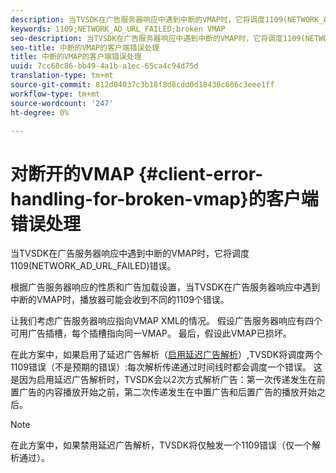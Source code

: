 ```yaml
---
description: 当TVSDK在广告服务器响应中遇到中断的VMAP时，它将调度1109(NETWORK_AD_URL_FAILED)错误。
keywords: 1109;NETWORK_AD_URL_FAILED;broken VMAP
seo-description: 当TVSDK在广告服务器响应中遇到中断的VMAP时，它将调度1109(NETWORK_AD_URL_FAILED)错误。
seo-title: 中断的VMAP的客户端错误处理
title: 中断的VMAP的客户端错误处理
uuid: 7cc68c86-bb49-4a1b-a1ec-65ca4c94d75d
translation-type: tm+mt
source-git-commit: 812d04037c3b18f8d8cdd0d18430c686c3eee1ff
workflow-type: tm+mt
source-wordcount: '247'
ht-degree: 0%

---
```



# 对断开的VMAP {#client-error-handling-for-broken-vmap}的客户端错误处理

当TVSDK在广告服务器响应中遇到中断的VMAP时，它将调度1109(NETWORK_AD_URL_FAILED)错误。

根据广告服务器响应的性质和广告加载设置，当TVSDK在广告服务器响应中遇到中断的VMAP时，播放器可能会收到不同的1109个错误。

让我们考虑广告服务器响应指向VMAP XML的情况。 假设广告服务器响应有四个可用广告插槽，每个插槽指向同一VMAP。 最后，假设此VMAP已损坏。

在此方案中，如果启用了延迟广告解析（[启用延迟广告解析](../../../tvsdk-2.7-for-android/ad-insertion/c-psdk-android-2.7-lazy-ad-resolving/t-psdk-android-2.7-enable-lazy-ad-resolving.md)）,TVSDK将调度两个1109错误（不是预期的错误）:每次解析传递通过时间线时都会调度一个错误。 这是因为启用延迟广告解析时，TVSDK会以2次方式解析广告：第一次传递发生在前置广告的内容播放开始之前，第二次传递发生在中置广告和后置广告的播放开始之后。

>[!NOTE]
>
>在此方案中，如果禁用延迟广告解析，TVSDK将仅触发一个1109错误（仅一个解析通过）。

